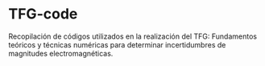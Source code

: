# TFG-code
Recopilación de códigos utilizados en la realización del TFG: Fundamentos teóricos y técnicas numéricas para determinar incertidumbres de magnitudes electromagnéticas.
